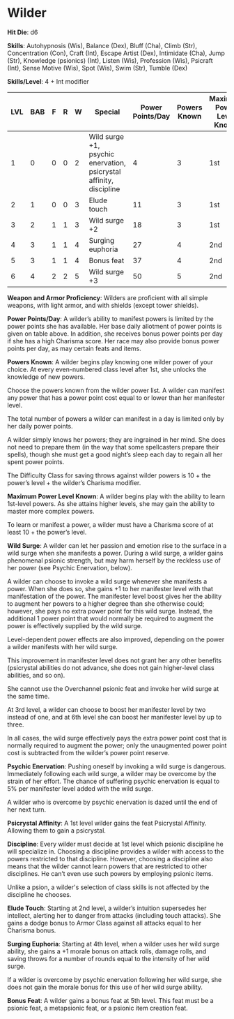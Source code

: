 # Wilder

**Hit Die**: d6

**Skills**: Autohypnosis (Wis), Balance (Dex), Bluff (Cha), Climb (Str), Concentration (Con), Craft (Int), Escape Artist (Dex), Intimidate (Cha), Jump (Str), Knowledge (psionics) (Int), Listen (Wis), Profession (Wis), Psicraft (Int), Sense Motive (Wis), Spot (Wis), Swim (Str), Tumble (Dex)

**Skills/Level**: 4 + Int modifier

LVL | BAB | F | R | W | Special | Power Points/Day | Powers Known | Maximum Power Level Known
--- | --- | - | - | - | ------- | ---------------- | ------------ | -------------------------
1   | 0   | 0 | 0 | 2 | Wild surge +1, psychic enervation, psicrystal affinity, discipline | 4 | 3 			  | 1st 
2   | 1   | 0 | 0 | 3 | Elude touch			   | 11| 3			  | 1st
3   | 2   | 1 | 1 | 3 | Wild surge +2		   | 18| 3			  | 1st
4   | 3   | 1 | 1 | 4 | Surging euphoria 	   | 27| 4			  | 2nd
5   | 3   | 1 | 1 | 4 | Bonus feat 			   | 37| 4			  | 2nd
6   | 4   | 2 | 2 | 5 | Wild surge +3 		   | 50| 5			  | 2nd

**Weapon and Armor Proficiency**: Wilders are proficient with all simple weapons, with light armor, and with shields (except tower shields).

**Power Points/Day**: A wilder’s ability to manifest powers is limited by the power points she has available. Her base daily allotment of power points is given on table above. In addition, she receives bonus power points per day if she has a high Charisma score. Her race may also provide bonus power points per day, as may certain feats and items.

**Powers Known**: A wilder begins play knowing one wilder power of your choice. At every even-numbered class level after 1st, she unlocks the knowledge of new powers.

Choose the powers known from the wilder power list. A wilder can manifest any power that has a power point cost equal to or lower than her manifester level.

The total number of powers a wilder can manifest in a day is limited only by her daily power points.

A wilder simply knows her powers; they are ingrained in her mind. She does not need to prepare them (in the way that some spellcasters prepare their spells), though she must get a good night’s sleep each day to regain all her spent power points.

The Difficulty Class for saving throws against wilder powers is 10 + the power’s level + the wilder’s Charisma modifier.

**Maximum Power Level Known**: A wilder begins play with the ability to learn 1st-level powers. As she attains higher levels, she may gain the ability to master more complex powers.

To learn or manifest a power, a wilder must have a Charisma score of at least 10 + the power’s level.

**Wild Surge**: A wilder can let her passion and emotion rise to the surface in a wild surge when she manifests a power. During a wild surge, a wilder gains phenomenal psionic strength, but may harm herself by the reckless use of her power (see Psychic Enervation, below).

A wilder can choose to invoke a wild surge whenever she manifests a power. When she does so, she gains +1 to her manifester level with that manifestation of the power. The manifester level boost gives her the ability to augment her powers to a higher degree than she otherwise could; however, she pays no extra power point for this wild surge. Instead, the additional 1 power point that would normally be required to augment the power is effectively supplied by the wild surge.

Level-dependent power effects are also improved, depending on the power a wilder manifests with her wild surge.

This improvement in manifester level does not grant her any other benefits (psicrystal abilities do not advance, she does not gain higher-level class abilities, and so on).

She cannot use the Overchannel psionic feat and invoke her wild surge at the same time.

At 3rd level, a wilder can choose to boost her manifester level by two instead of one, and at 6th level she can boost her manifester level by up to three.

In all cases, the wild surge effectively pays the extra power point cost that is normally required to augment the power; only the unaugmented power point cost is subtracted from the wilder’s power point reserve.

**Psychic Enervation**: Pushing oneself by invoking a wild surge is dangerous. Immediately following each wild surge, a wilder may be overcome by the strain of her effort. The chance of suffering psychic enervation is equal to 5% per manifester level added with the wild surge.

A wilder who is overcome by psychic enervation is dazed until the end of her next turn.

**Psicrystal Affinity**: A 1st level wilder gains the feat Psicrystal Affinity. Allowing them to gain a psicrystal.

**Discipline**: Every wilder must decide at 1st level which psionic discipline he will specialize in. Choosing a discipline provides a wilder with access to the powers restricted to that discipline. However, choosing a discipline also means that the wilder cannot learn powers that are restricted to other disciplines. He can’t even use such powers by employing psionic items.

Unlike a psion, a wilder's selection of class skills is not affected by the discipline he chooses.

**Elude Touch**: Starting at 2nd level, a wilder’s intuition supersedes her intellect, alerting her to danger from attacks (including touch attacks). She gains a dodge bonus to Armor Class against all attacks equal to her Charisma bonus.

**Surging Euphoria**: Starting at 4th level, when a wilder uses her wild surge ability, she gains a +1 morale bonus on attack rolls, damage rolls, and saving throws for a number of rounds equal to the intensity of her wild surge.

If a wilder is overcome by psychic enervation following her wild surge, she does not gain the morale bonus for this use of her wild surge ability.

**Bonus Feat**: A wilder gains a bonus feat at 5th level. This feat must be a psionic feat, a metapsionic feat, or a psionic item creation feat.